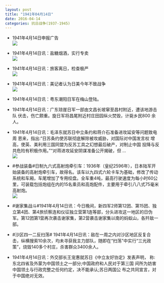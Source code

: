 ```yaml
---
layout: post
title: "1941年04月14日"
date: 2016-04-14
categories: 抗日战争(1937-1945)
---
```


<meta name="referrer" content="no-referrer" />

- 1941年4月14日申报广告 <br/><img src="https://ww3.sinaimg.cn/large/aca367d8jw1f2wmki4m3zj20lr0h2whc.jpg" />

- 1941年4月14日讯：盐糖烟酒，实行专卖 <br/><img src="https://ww2.sinaimg.cn/large/aca367d8jw1f2wkux9auej208o073t9l.jpg" />

- 1941年4月14日讯：旅客离日，检查极严 <br/><img src="https://ww2.sinaimg.cn/large/aca367d8jw1f2wj3tzk80j207u0750tk.jpg" />

- 1941年4月14日讯：美记者认为日美今年不致战争 <br/><img src="https://ww4.sinaimg.cn/large/aca367d8jw1f2whe2ak0rj20ay070wfi.jpg" />

- 1941年4月14日讯：粤东潮阳日军在梅山登陆。 

- 1941年4月14日讯：广东琼崖日军一部由文昌长坡窜至昌村附近，遭该地游击队 伏击，伤亡颇重。旋日军将昌尾附近村庄田园纵火焚毁，计毙乡民800 余人。 

- 1941年4月14日讯：毛泽东就苏日中立条约和蒋介石准备进攻延安等问题致电周 恩来，指出:“日苏条约使苏联彻底解除被攻威胁，对国际对中国发言权 增高，使英、美利用三国同盟为反苏工具之幻想最后破产，对制止中国 投降与反 共危险有积极作用。”“对蒋进攻延安阴谋准备公开揭破，但 ... <br/><img src="https://ww3.sinaimg.cn/large/aca367d8jw1f2w1s4nns2j20c809zab8.jpg" />

- #参战装备#日制九六式高射炮牵引车：1936年（皇纪2596年），日本陆军开始装备的高射炮牵引车，故得名。该车以九四式六轮卡车为基础，修改了传动系统和车厢，车尾增加了专用绞盘。全车重4吨，最高行驶速度为每小时60公里，可装载包括炮组在内的15名乘员和高炮配件，主要用于牵引八八式75毫米高射炮。 <br/><img src="https://ww1.sinaimg.cn/large/aca367d8jw1f2w013sdrnj208o05xt99.jpg" />

- #谢家集战斗#1941年4月14日讯：今日晚间，新四军2师第12团、第15团、独立第4团、第4旅侦察连和仪征独立营第1连等部，分头进攻这一地区的日伪军。第12团第1营再次袭击谢家集，第2营袭击谢家集以南的蚂蚁山，各歼敌一部。 

- #沙区四一二反扫荡# 1941年4月14日讯：敌在一周之内对沙区地区反复合击，纵横搜索10余次，均未寻获我主力部队，随即在“扫荡”中实行“三光政策”，烧毁140多个村庄，杀害群众3400余人。 

- 1941年4月14日讯：外交部长王宠惠就苏日《中立友好协定》发表声明， 称:东北四省及外蒙为中国领土之一部分;中国政府和人民对于第三国 间所为妨害中国领土与行政完整之任何约定，决不能承认;苏日两国公 布之共同宣言，对于中国绝对无效。 

